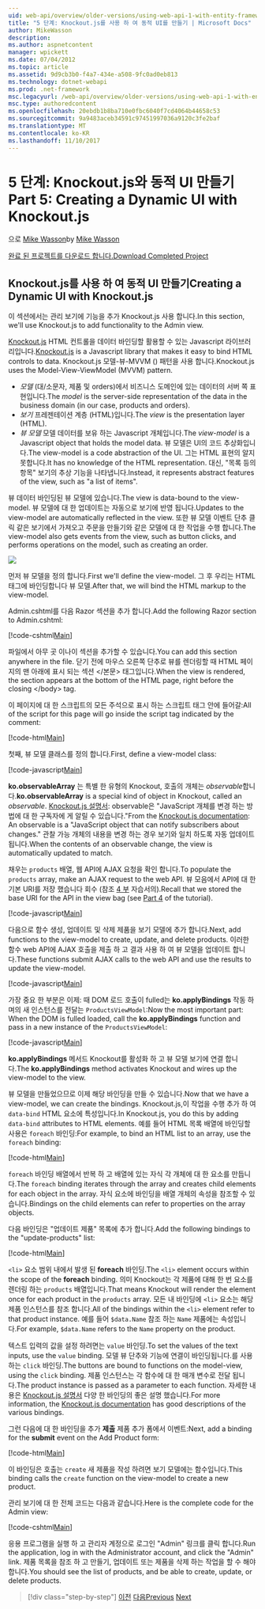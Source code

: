 ```yaml
---
uid: web-api/overview/older-versions/using-web-api-1-with-entity-framework-5/using-web-api-with-entity-framework-part-5
title: "5 단계: Knockout.js를 사용 하 여 동적 UI를 만들기 | Microsoft Docs"
author: MikeWasson
description: 
ms.author: aspnetcontent
manager: wpickett
ms.date: 07/04/2012
ms.topic: article
ms.assetid: 9d9cb3b0-f4a7-434e-a508-9fc0ad0eb813
ms.technology: dotnet-webapi
ms.prod: .net-framework
msc.legacyurl: /web-api/overview/older-versions/using-web-api-1-with-entity-framework-5/using-web-api-with-entity-framework-part-5
msc.type: authoredcontent
ms.openlocfilehash: 20ebdb1b8ba710e0fbc6040f7cd4064b44658c53
ms.sourcegitcommit: 9a9483aceb34591c97451997036a9120c3fe2baf
ms.translationtype: MT
ms.contentlocale: ko-KR
ms.lasthandoff: 11/10/2017
---
```

<a name="part-5-creating-a-dynamic-ui-with-knockoutjs"></a><span data-ttu-id="b0b16-102">5 단계: Knockout.js와 동적 UI 만들기</span><span class="sxs-lookup"><span data-stu-id="b0b16-102">Part 5: Creating a Dynamic UI with Knockout.js</span></span>
====================
<span data-ttu-id="b0b16-103">으로 [Mike Wasson](https://github.com/MikeWasson)</span><span class="sxs-lookup"><span data-stu-id="b0b16-103">by [Mike Wasson](https://github.com/MikeWasson)</span></span>

[<span data-ttu-id="b0b16-104">완료 된 프로젝트를 다운로드 합니다.</span><span class="sxs-lookup"><span data-stu-id="b0b16-104">Download Completed Project</span></span>](http://code.msdn.microsoft.com/ASP-NET-Web-API-with-afa30545)

## <a name="creating-a-dynamic-ui-with-knockoutjs"></a><span data-ttu-id="b0b16-105">Knockout.js를 사용 하 여 동적 UI 만들기</span><span class="sxs-lookup"><span data-stu-id="b0b16-105">Creating a Dynamic UI with Knockout.js</span></span>

<span data-ttu-id="b0b16-106">이 섹션에서는 관리 보기에 기능을 추가 Knockout.js 사용 합니다.</span><span class="sxs-lookup"><span data-stu-id="b0b16-106">In this section, we'll use Knockout.js to add functionality to the Admin view.</span></span>

<span data-ttu-id="b0b16-107">[Knockout.js](http://knockoutjs.com/) HTML 컨트롤을 데이터 바인딩할 활용할 수 있는 Javascript 라이브러리입니다.</span><span class="sxs-lookup"><span data-stu-id="b0b16-107">[Knockout.js](http://knockoutjs.com/) is a Javascript library that makes it easy to bind HTML controls to data.</span></span> <span data-ttu-id="b0b16-108">Knockout.js 모델-뷰-MVVM () 패턴을 사용 합니다.</span><span class="sxs-lookup"><span data-stu-id="b0b16-108">Knockout.js uses the Model-View-ViewModel (MVVM) pattern.</span></span>

- <span data-ttu-id="b0b16-109">*모델* (대/소문자, 제품 및 orders)에서 비즈니스 도메인에 있는 데이터의 서버 쪽 표현입니다.</span><span class="sxs-lookup"><span data-stu-id="b0b16-109">The *model* is the server-side representation of the data in the business domain (in our case, products and orders).</span></span>
- <span data-ttu-id="b0b16-110">*보기* 프레젠테이션 계층 (HTML)입니다.</span><span class="sxs-lookup"><span data-stu-id="b0b16-110">The *view* is the presentation layer (HTML).</span></span>
- <span data-ttu-id="b0b16-111">*뷰 모델* 모델 데이터를 보유 하는 Javascript 개체입니다.</span><span class="sxs-lookup"><span data-stu-id="b0b16-111">The *view-model* is a Javascript object that holds the model data.</span></span> <span data-ttu-id="b0b16-112">뷰 모델은 UI의 코드 추상화입니다.</span><span class="sxs-lookup"><span data-stu-id="b0b16-112">The view-model is a code abstraction of the UI.</span></span> <span data-ttu-id="b0b16-113">그는 HTML 표현의 알지 못합니다.</span><span class="sxs-lookup"><span data-stu-id="b0b16-113">It has no knowledge of the HTML representation.</span></span> <span data-ttu-id="b0b16-114">대신, "목록 등의 항목" 보기의 추상 기능을 나타냅니다.</span><span class="sxs-lookup"><span data-stu-id="b0b16-114">Instead, it represents abstract features of the view, such as "a list of items".</span></span>

<span data-ttu-id="b0b16-115">뷰 데이터 바인딩된 뷰 모델에 있습니다.</span><span class="sxs-lookup"><span data-stu-id="b0b16-115">The view is data-bound to the view-model.</span></span> <span data-ttu-id="b0b16-116">뷰 모델에 대 한 업데이트는 자동으로 보기에 반영 됩니다.</span><span class="sxs-lookup"><span data-stu-id="b0b16-116">Updates to the view-model are automatically reflected in the view.</span></span> <span data-ttu-id="b0b16-117">또한 뷰 모델 이벤트 단추 클릭 같은 보기에서 가져오고 주문을 만들기와 같은 모델에 대 한 작업을 수행 합니다.</span><span class="sxs-lookup"><span data-stu-id="b0b16-117">The view-model also gets events from the view, such as button clicks, and performs operations on the model, such as creating an order.</span></span>

![](using-web-api-with-entity-framework-part-5/_static/image1.png)

<span data-ttu-id="b0b16-118">먼저 뷰 모델을 정의 합니다.</span><span class="sxs-lookup"><span data-stu-id="b0b16-118">First we'll define the view-model.</span></span> <span data-ttu-id="b0b16-119">그 후 우리는 HTML 태그에 바인딩합니다 뷰 모델.</span><span class="sxs-lookup"><span data-stu-id="b0b16-119">After that, we will bind the HTML markup to the view-model.</span></span>

<span data-ttu-id="b0b16-120">Admin.cshtml를 다음 Razor 섹션을 추가 합니다.</span><span class="sxs-lookup"><span data-stu-id="b0b16-120">Add the following Razor section to Admin.cshtml:</span></span>

[!code-cshtml[Main](using-web-api-with-entity-framework-part-5/samples/sample1.cshtml)]

<span data-ttu-id="b0b16-121">파일에서 아무 곳 이나이 섹션을 추가할 수 있습니다.</span><span class="sxs-lookup"><span data-stu-id="b0b16-121">You can add this section anywhere in the file.</span></span> <span data-ttu-id="b0b16-122">닫기 전에 마우스 오른쪽 단추로 뷰를 렌더링할 때 HTML 페이지의 맨 아래에 표시 되는 섹션 &lt;/본문&gt; 태그입니다.</span><span class="sxs-lookup"><span data-stu-id="b0b16-122">When the view is rendered, the section appears at the bottom of the HTML page, right before the closing &lt;/body&gt; tag.</span></span>

<span data-ttu-id="b0b16-123">이 페이지에 대 한 스크립트의 모든 주석으로 표시 하는 스크립트 태그 안에 들어갈:</span><span class="sxs-lookup"><span data-stu-id="b0b16-123">All of the script for this page will go inside the script tag indicated by the comment:</span></span>

[!code-html[Main](using-web-api-with-entity-framework-part-5/samples/sample2.html)]

<span data-ttu-id="b0b16-124">첫째, 뷰 모델 클래스를 정의 합니다.</span><span class="sxs-lookup"><span data-stu-id="b0b16-124">First, define a view-model class:</span></span>

[!code-javascript[Main](using-web-api-with-entity-framework-part-5/samples/sample3.js)]

<span data-ttu-id="b0b16-125">**ko.observableArray** 는 특별 한 유형의 Knockout, 호출의 개체는 *observable*합니다.</span><span class="sxs-lookup"><span data-stu-id="b0b16-125">**ko.observableArray** is a special kind of object in Knockout, called an *observable*.</span></span> <span data-ttu-id="b0b16-126">[Knockout.js 설명서](http://knockoutjs.com/documentation/observables.html): observable은 "JavaScript 개체를 변경 하는 방법에 대 한 구독자에 게 알릴 수 있습니다."</span><span class="sxs-lookup"><span data-stu-id="b0b16-126">From the [Knockout.js documentation](http://knockoutjs.com/documentation/observables.html): An observable is a "JavaScript object that can notify subscribers about changes."</span></span> <span data-ttu-id="b0b16-127">관찰 가능 개체의 내용을 변경 하는 경우 보기와 일치 하도록 자동 업데이트 됩니다.</span><span class="sxs-lookup"><span data-stu-id="b0b16-127">When the contents of an observable change, the view is automatically updated to match.</span></span>

<span data-ttu-id="b0b16-128">채우는 `products` 배열, 웹 API에 AJAX 요청을 확인 합니다.</span><span class="sxs-lookup"><span data-stu-id="b0b16-128">To populate the `products` array, make an AJAX request to the web API.</span></span> <span data-ttu-id="b0b16-129">뷰 모음에서 API에 대 한 기본 URI를 저장 했습니다 회수 (참조 [4 부](using-web-api-with-entity-framework-part-4.md) 자습서의).</span><span class="sxs-lookup"><span data-stu-id="b0b16-129">Recall that we stored the base URI for the API in the view bag (see [Part 4](using-web-api-with-entity-framework-part-4.md) of the tutorial).</span></span>

[!code-javascript[Main](using-web-api-with-entity-framework-part-5/samples/sample4.js?highlight=5)]

<span data-ttu-id="b0b16-130">다음으로 함수 생성, 업데이트 및 삭제 제품을 보기 모델에 추가 합니다.</span><span class="sxs-lookup"><span data-stu-id="b0b16-130">Next, add functions to the view-model to create, update, and delete products.</span></span> <span data-ttu-id="b0b16-131">이러한 함수 web API에 AJAX 호출을 제출 하 고 결과 사용 하 여 뷰 모델을 업데이트 합니다.</span><span class="sxs-lookup"><span data-stu-id="b0b16-131">These functions submit AJAX calls to the web API and use the results to update the view-model.</span></span>

[!code-javascript[Main](using-web-api-with-entity-framework-part-5/samples/sample5.js?highlight=7)]

<span data-ttu-id="b0b16-132">가장 중요 한 부분은 이제: 때 DOM 로드 호출이 fulled는 **ko.applyBindings** 작동 하며의 새 인스턴스를 전달는 `ProductsViewModel`:</span><span class="sxs-lookup"><span data-stu-id="b0b16-132">Now the most important part: When the DOM is fulled loaded, call the **ko.applyBindings** function and pass in a new instance of the `ProductsViewModel`:</span></span>

[!code-javascript[Main](using-web-api-with-entity-framework-part-5/samples/sample6.js)]

<span data-ttu-id="b0b16-133">**ko.applyBindings** 메서드 Knockout를 활성화 하 고 뷰 모델 보기에 연결 합니다.</span><span class="sxs-lookup"><span data-stu-id="b0b16-133">The **ko.applyBindings** method activates Knockout and wires up the view-model to the view.</span></span>

<span data-ttu-id="b0b16-134">뷰 모델을 만들었으므로 이제 해당 바인딩을 만들 수 있습니다.</span><span class="sxs-lookup"><span data-stu-id="b0b16-134">Now that we have a view-model, we can create the bindings.</span></span> <span data-ttu-id="b0b16-135">Knockout.js,이 작업을 수행 추가 하 여 `data-bind` HTML 요소에 특성입니다.</span><span class="sxs-lookup"><span data-stu-id="b0b16-135">In Knockout.js, you do this by adding `data-bind` attributes to HTML elements.</span></span> <span data-ttu-id="b0b16-136">예를 들어 HTML 목록 배열에 바인딩할 사용은 `foreach` 바인딩:</span><span class="sxs-lookup"><span data-stu-id="b0b16-136">For example, to bind an HTML list to an array, use the `foreach` binding:</span></span>

[!code-html[Main](using-web-api-with-entity-framework-part-5/samples/sample7.html?highlight=1)]

<span data-ttu-id="b0b16-137">`foreach` 바인딩 배열에서 반복 하 고 배열에 있는 자식 각 개체에 대 한 요소를 만듭니다.</span><span class="sxs-lookup"><span data-stu-id="b0b16-137">The `foreach` binding iterates through the array and creates child elements for each object in the array.</span></span> <span data-ttu-id="b0b16-138">자식 요소에 바인딩을 배열 개체의 속성을 참조할 수 있습니다.</span><span class="sxs-lookup"><span data-stu-id="b0b16-138">Bindings on the child elements can refer to properties on the array objects.</span></span>

<span data-ttu-id="b0b16-139">다음 바인딩은 "업데이트 제품" 목록에 추가 합니다.</span><span class="sxs-lookup"><span data-stu-id="b0b16-139">Add the following bindings to the "update-products" list:</span></span>

[!code-html[Main](using-web-api-with-entity-framework-part-5/samples/sample8.html)]

<span data-ttu-id="b0b16-140">`<li>` 요소 범위 내에서 발생 된 **foreach** 바인딩.</span><span class="sxs-lookup"><span data-stu-id="b0b16-140">The `<li>` element occurs within the scope of the **foreach** binding.</span></span> <span data-ttu-id="b0b16-141">의미 Knockout는 각 제품에 대해 한 번 요소를 렌더링 하는 `products` 배열입니다.</span><span class="sxs-lookup"><span data-stu-id="b0b16-141">That means Knockout will render the element once for each product in the `products` array.</span></span> <span data-ttu-id="b0b16-142">모든 내 바인딩에 `<li>` 요소는 해당 제품 인스턴스를 참조 합니다.</span><span class="sxs-lookup"><span data-stu-id="b0b16-142">All of the bindings within the `<li>` element refer to that product instance.</span></span> <span data-ttu-id="b0b16-143">예를 들어 `$data.Name` 참조 하는 `Name` 제품에는 속성입니다.</span><span class="sxs-lookup"><span data-stu-id="b0b16-143">For example, `$data.Name` refers to the `Name` property on the product.</span></span>

<span data-ttu-id="b0b16-144">텍스트 입력의 값을 설정 하려면는 `value` 바인딩.</span><span class="sxs-lookup"><span data-stu-id="b0b16-144">To set the values of the text inputs, use the `value` binding.</span></span> <span data-ttu-id="b0b16-145">모델 뷰 단추와 기능에 연결이 바인딩됩니다.를 사용 하는 `click` 바인딩.</span><span class="sxs-lookup"><span data-stu-id="b0b16-145">The buttons are bound to functions on the model-view, using the `click` binding.</span></span> <span data-ttu-id="b0b16-146">제품 인스턴스는 각 함수에 대 한 매개 변수로 전달 됩니다.</span><span class="sxs-lookup"><span data-stu-id="b0b16-146">The product instance is passed as a parameter to each function.</span></span> <span data-ttu-id="b0b16-147">자세한 내용은 [Knockout.js 설명서](http://knockoutjs.com/documentation/observables.html) 다양 한 바인딩의 좋은 설명 했습니다.</span><span class="sxs-lookup"><span data-stu-id="b0b16-147">For more information, the [Knockout.js documentation](http://knockoutjs.com/documentation/observables.html) has good descriptions of the various bindings.</span></span>

<span data-ttu-id="b0b16-148">그런 다음에 대 한 바인딩을 추가 **제출** 제품 추가 폼에서 이벤트:</span><span class="sxs-lookup"><span data-stu-id="b0b16-148">Next, add a binding for the **submit** event on the Add Product form:</span></span>

[!code-html[Main](using-web-api-with-entity-framework-part-5/samples/sample9.html)]

<span data-ttu-id="b0b16-149">이 바인딩은 호출는 `create` 새 제품을 작성 하려면 보기 모델에는 함수입니다.</span><span class="sxs-lookup"><span data-stu-id="b0b16-149">This binding calls the `create` function on the view-model to create a new product.</span></span>

<span data-ttu-id="b0b16-150">관리 보기에 대 한 전체 코드는 다음과 같습니다.</span><span class="sxs-lookup"><span data-stu-id="b0b16-150">Here is the complete code for the Admin view:</span></span>

[!code-cshtml[Main](using-web-api-with-entity-framework-part-5/samples/sample10.cshtml)]

<span data-ttu-id="b0b16-151">응용 프로그램을 실행 하 고 관리자 계정으로 로그인 "Admin" 링크를 클릭 합니다.</span><span class="sxs-lookup"><span data-stu-id="b0b16-151">Run the application, log in with the Administrator account, and click the "Admin" link.</span></span> <span data-ttu-id="b0b16-152">제품 목록을 참조 하 고 만들기, 업데이트 또는 제품을 삭제 하는 작업을 할 수 해야 합니다.</span><span class="sxs-lookup"><span data-stu-id="b0b16-152">You should see the list of products, and be able to create, update, or delete products.</span></span>

>[!div class="step-by-step"]
<span data-ttu-id="b0b16-153">[이전](using-web-api-with-entity-framework-part-4.md)
[다음](using-web-api-with-entity-framework-part-6.md)</span><span class="sxs-lookup"><span data-stu-id="b0b16-153">[Previous](using-web-api-with-entity-framework-part-4.md)
[Next](using-web-api-with-entity-framework-part-6.md)</span></span>
